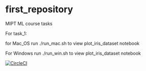 # first_repository
MIPT ML course tasks

For task_1:

for Mac_OS run ./run_mac.sh to view plot_iris_dataset notebook

For Windows run ./run_win.sh to view plot_iris_dataset notebook

[![CircleCI](https://circleci.com/gh/mirosh111/first_repository/tree/master.svg?style=svg)](https://circleci.com/gh/mirosh111/first_repository/tree/master)
